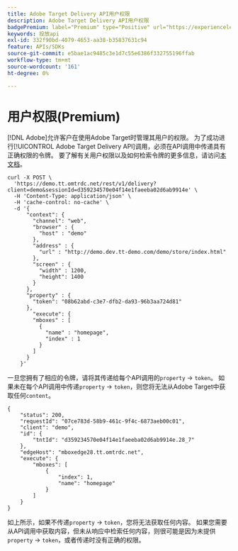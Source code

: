 ```yaml
---
title: Adobe Target Delivery API用户权限
description: Adobe Target Delivery API用户权限
badgePremium: label="Premium" type="Positive" url="https://experienceleague.adobe.com/docs/target/using/introduction/intro.html?lang=en#premium newtab=true" tooltip="请参阅Target Premium中包含的内容。"
keywords: 投放api
exl-id: 332f90bd-4079-4653-aa38-b35837631c94
feature: APIs/SDKs
source-git-commit: e5bae1ac9485c3e1d7c55e6386f332755196ffab
workflow-type: tm+mt
source-wordcount: '161'
ht-degree: 0%

---
```


# 用户权限(Premium)

[!DNL Adobe]允许客户在使用Adobe Target时管理其用户的权限。 为了成功进行[!UICONTROL Adobe Target Delivery API]调用，必须在API调用中传递具有正确权限的令牌。 要了解有关用户权限以及如何检索令牌的更多信息，请访问[本文档](https://experienceleague.adobe.com/docs/target/using/administer/manage-users/enterprise/properties-overview.html)。

```
curl -X POST \
  'https://demo.tt.omtrdc.net/rest/v1/delivery?client=demo&sessionId=d359234570e04f14e1faeeba02d6ab9914e' \
  -H 'Content-Type: application/json' \
  -H 'cache-control: no-cache' \
  -d '{
      "context": {
        "channel": "web",
        "browser" : {
          "host" : "demo"
        },
        "address" : {
          "url" : "http://demo.dev.tt-demo.com/demo/store/index.html"
        },
        "screen" : {
          "width" : 1200,
          "height": 1400
        }
      },
      "property" : {
        "token": "08b62abd-c3e7-dfb2-da93-96b3aa724d81"
      },
        "execute": {
        "mboxes" : [
          {
            "name" : "homepage",
            "index" : 1
          }
        ]
      }
    }'
```

一旦您拥有了相应的令牌，请将其传递给每个API调用的`property` -> `token`。 如果未在每个API调用中传递`property` -> `token`，则您将无法从Adobe Target中获取任何`content`。

```
{
    "status": 200,
    "requestId": "07ce783d-58b9-461c-9f4c-6873aeb00c01",
    "client": "demo",
    "id": {
        "tntId": "d359234570e04f14e1faeeba02d6ab9914e.28_7"
    },
    "edgeHost": "mboxedge28.tt.omtrdc.net",
    "execute": {
        "mboxes": [
            {
                "index": 1,
                "name": "homepage"
            }
        ]
    }
}
```

如上所示，如果不传递`property` -> `token`，您将无法获取任何内容。 如果您需要从API调用中获取内容，但未从响应中检索任何内容，则很可能是因为未提供`property` -> `token`，或者传递时没有正确的权限。
